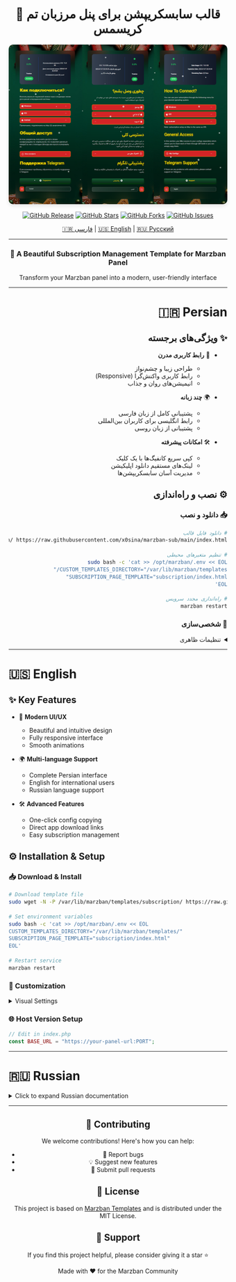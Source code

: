 <div align="center">
  
# 🎄 قالب سابسکریپشن برای پنل مرزبان تم کریسمس

<p align="center">
  <img src="https://raw.githubusercontent.com/Troniza/MarzbanTemplate/main/PreviewTemplate%400.5x.png" alt="Marzban-Sub Preview" width="800" style="border-radius: 10px; box-shadow: 0 4px 8px rgba(0,0,0,0.1);"/>
</p>

[![GitHub Release](https://img.shields.io/github/v/release/x0sina/marzban-sub?color=blue&style=for-the-badge&logo=github)](https://github.com/x0sina/marzban-sub/releases)
[![GitHub Stars](https://img.shields.io/github/stars/x0sina/marzban-sub?color=yellow&style=for-the-badge&logo=github)](https://github.com/x0sina/marzban-sub/stargazers)
[![GitHub Forks](https://img.shields.io/github/forks/x0sina/marzban-sub?color=green&style=for-the-badge&logo=github)](https://github.com/x0sina/marzban-sub/network)
[![GitHub Issues](https://img.shields.io/github/issues/x0sina/marzban-sub?color=red&style=for-the-badge&logo=github)](https://github.com/x0sina/marzban-sub/issues)

<p align="center">
  <a href="#-persian">🇮🇷 فارسی</a> |
  <a href="#-english">🇺🇸 English</a> |
  <a href="#-russian">🇷🇺 Русский</a>
</p>

</div>

---

<div align="center">
  <h3>🌟 A Beautiful Subscription Management Template for Marzban Panel</h3>
  <p>Transform your Marzban panel into a modern, user-friendly interface</p>
</div>

---

<div dir="rtl">

# 🇮🇷 Persian

## ✨ ویژگی‌های برجسته
- 🎯 **رابط کاربری مدرن**
  - طراحی زیبا و چشم‌نواز
  - رابط کاربری واکنش‌گرا (Responsive)
  - انیمیشن‌های روان و جذاب
  
- 🌍 **چند زبانه**
  - پشتیبانی کامل از زبان فارسی
  - رابط انگلیسی برای کاربران بین‌المللی
  - پشتیبانی از زبان روسی

- 🛠️ **امکانات پیشرفته**
  - کپی سریع کانفیگ‌ها با یک کلیک
  - لینک‌های مستقیم دانلود اپلیکیشن
  - مدیریت آسان سابسکریپشن‌ها

## ⚙️ نصب و راه‌اندازی

### 📥 دانلود و نصب
```bash
# دانلود فایل قالب
sudo wget -N -P /var/lib/marzban/templates/subscription/ https://raw.githubusercontent.com/x0sina/marzban-sub/main/index.html

# تنظیم متغیرهای محیطی
sudo bash -c 'cat >> /opt/marzban/.env << EOL
CUSTOM_TEMPLATES_DIRECTORY="/var/lib/marzban/templates/"
SUBSCRIPTION_PAGE_TEMPLATE="subscription/index.html"
EOL'

# راه‌اندازی مجدد سرویس
marzban restart
```

### 🎨 شخصی‌سازی

<details>
<summary>تنظیمات ظاهری</summary>

1. **تغییر لوگو**
```html
<!-- جستجو برای -->
images/marzban.svg
```

2. **تغییر پس‌زمینه**
```css
/* جستجو برای */
background: url('...')
```

3. **تغییر آیدی پشتیبانی تلگرام**
```html
<!-- جستجو برای -->
https://t.me/yourID
```
</details>

</div>

---

# 🇺🇸 English

## ✨ Key Features
- 🎯 **Modern UI/UX**
  - Beautiful and intuitive design
  - Fully responsive interface
  - Smooth animations
  
- 🌍 **Multi-language Support**
  - Complete Persian interface
  - English for international users
  - Russian language support

- 🛠️ **Advanced Features**
  - One-click config copying
  - Direct app download links
  - Easy subscription management

## ⚙️ Installation & Setup

### 📥 Download & Install
```bash
# Download template file
sudo wget -N -P /var/lib/marzban/templates/subscription/ https://raw.githubusercontent.com/x0sina/marzban-sub/main/index.html

# Set environment variables
sudo bash -c 'cat >> /opt/marzban/.env << EOL
CUSTOM_TEMPLATES_DIRECTORY="/var/lib/marzban/templates/"
SUBSCRIPTION_PAGE_TEMPLATE="subscription/index.html"
EOL'

# Restart service
marzban restart
```

### 🎨 Customization

<details>
<summary>Visual Settings</summary>

1. **Change Logo**
```html
<!-- Search for -->
images/marzban.svg
```

2. **Change Background**
```css
/* Search for */
background: url('...')
```

3. **Change Telegram Support ID**
```html
<!-- Search for -->
https://t.me/yourID
```
</details>

### 🌐 Host Version Setup
```php
// Edit in index.php
const BASE_URL = "https://your-panel-url:PORT";
```

---

# 🇷🇺 Russian

<details>
<summary>Click to expand Russian documentation</summary>

## ✨ Основные функции
- Современный пользовательский интерфейс
- Многоязычная поддержка
- Продвинутые функции управления

[Полная документация на русском языке скоро будет доступна]
</details>

---

<div align="center">

## 🤝 Contributing

We welcome contributions! Here's how you can help:
- 🐛 Report bugs
- 💡 Suggest new features
- 🔧 Submit pull requests

## 📝 License

This project is based on [Marzban Templates](https://github.com/Gozargah/Marzban) and is distributed under the MIT License.

## 💖 Support

If you find this project helpful, please consider giving it a star ⭐

<p align="center">Made with ❤️ for the Marzban Community</p>

</div>
